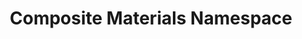 ---
schema: namespace
title: Composite Materials Namespace
notes: This the fully annotated Composite Materials Namespace
organization: DataScientia Foundation
resources:
  - name: CM_Namespace.xls
    url: >-
      http://git.knowdive.disi.unitn.it:8080/knowledge/LiveKnowledge/CREP_NKC/ontologies/CM/CM-namespace/blob/master/Composite_Materials_Namespace.xlsx
    format: xls
    description: >-
      This is the file representing the composite materials namespace
version: v0
prefix: CM
ns_license: Creative Commons
publisher: DataScientia
annotator: Mayukh Bagchi
owner: DataScientia
other_Namespaces_Reused: Unkown
reusing_Namespaces: Unkown
generation_DateTime: 30/04/2024
language: en
translators: none
keywords: materials
validator: 'Mayukh Bagchi'
import_order: Unknown
reference_teleontology: to be added
reference_UKC_Version: to be added
project_Page: to be added
category:
  - Upper-Level
---